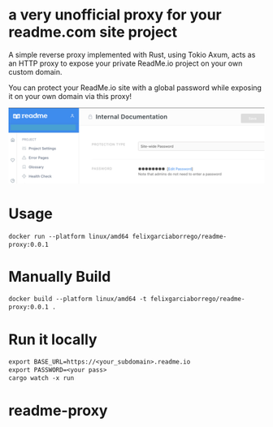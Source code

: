 # a very unofficial proxy for your readme.com site project

A simple reverse proxy implemented with Rust, using Tokio Axum, acts as an HTTP proxy to expose your private ReadMe.io project on your own custom domain.

You can protect your ReadMe.io site with a global password while exposing it on your own domain via this proxy!

![readme.com config](./docs/readme_config.png)

# Usage

```
docker run --platform linux/amd64 felixgarciaborrego/readme-proxy:0.0.1                
```


# Manually Build

```
docker build --platform linux/amd64 -t felixgarciaborrego/readme-proxy:0.0.1 .
```

# Run it locally

```
export BASE_URL=https://<your_subdomain>.readme.io
export PASSWORD=<your pass>
cargo watch -x run   
```
# readme-proxy
